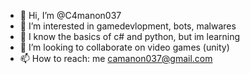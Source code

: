 - 👋 Hi, I’m @C4manon037
- 👀 I’m interested in gamedevlopment, bots, malwares
- 🌱 I know the basics of c# and python, but im learning
- 💞️ I’m looking to collaborate on video games (unity)
- 📫 How to reach: me camanon037@gmail.com


